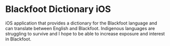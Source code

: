 Blackfoot Dictionary iOS
========================

iOS application that provides a dictionary for the Blackfoot language and can translate between English and Blackfoot. 
Indigenous languages are struggling to survive and I hope to be able to increase exposure and interest in Blackfoot.

